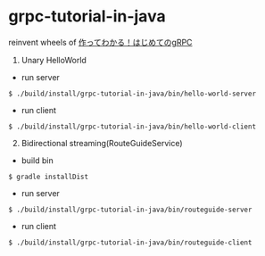 # grpc-tutorial-in-java

reinvent wheels of [作ってわかる！はじめてのgRPC](https://zenn.dev/hsaki/books/golang-grpc-starting/viewer/intro)

1. Unary HelloWorld
- run server
```
$ ./build/install/grpc-tutorial-in-java/bin/hello-world-server
```
- run client
```
$ ./build/install/grpc-tutorial-in-java/bin/hello-world-client
```
2. Bidirectional streaming(RouteGuideService)
- build bin
```
$ gradle installDist
```

- run server
```
$ ./build/install/grpc-tutorial-in-java/bin/routeguide-server
```

- run client
```
$ ./build/install/grpc-tutorial-in-java/bin/routeguide-client
```
